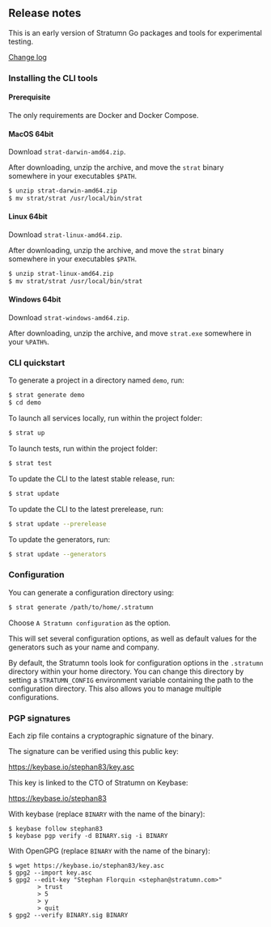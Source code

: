 ## Release notes

This is an early version of Stratumn Go packages and tools for experimental
testing.

[Change log](CHANGE_LOG.md)

### Installing the CLI tools

#### Prerequisite

The only requirements are Docker and Docker Compose.

#### MacOS 64bit

Download `strat-darwin-amd64.zip`.

After downloading, unzip the archive, and move the `strat` binary somewhere in
your executables `$PATH`.

```bash
$ unzip strat-darwin-amd64.zip
$ mv strat/strat /usr/local/bin/strat
```

#### Linux 64bit

Download `strat-linux-amd64.zip`.

After downloading, unzip the archive, and move the `strat` binary somewhere in
your executables `$PATH`.

```bash
$ unzip strat-linux-amd64.zip
$ mv strat/strat /usr/local/bin/strat
```

#### Windows 64bit

Download `strat-windows-amd64.zip`.

After downloading, unzip the archive, and move `strat.exe` somewhere in your
`%PATH%`.

### CLI quickstart

To generate a project in a directory named `demo`, run:

```bash
$ strat generate demo
$ cd demo
```

To launch all services locally, run within the project folder: 

```bash
$ strat up
```

To launch tests, run within the project folder: 

```bash
$ strat test
```

To update the CLI to the latest stable release, run: 

```bash
$ strat update
```

To update the CLI to the latest prerelease, run: 

```bash
$ strat update --prerelease
```

To update the generators, run: 

```bash
$ strat update --generators
```

### Configuration

You can generate a configuration directory using:

```bash
$ strat generate /path/to/home/.stratumn
```

Choose `A Stratumn configuration` as the option.

This will set several configuration options, as well as default values for the
generators such as your name and company.

By default, the Stratumn tools look for configuration options in the `.stratumn`
directory within your home directory. You can change this directory by setting
a `STRATUMN_CONFIG` environment variable containing the path to the
configuration directory. This also allows you to manage multiple configurations.

### PGP signatures

Each zip file contains a cryptographic signature of the binary.

The signature can be verified using this public key:

https://keybase.io/stephan83/key.asc

This key is linked to the CTO of Stratumn on Keybase:

https://keybase.io/stephan83

With keybase (replace `BINARY` with the name of the binary):

```
$ keybase follow stephan83
$ keybase pgp verify -d BINARY.sig -i BINARY
```

With OpenGPG (replace `BINARY` with the name of the binary):

```
$ wget https://keybase.io/stephan83/key.asc
$ gpg2 --import key.asc
$ gpg2 --edit-key "Stephan Florquin <stephan@stratumn.com>"
        > trust
        > 5
        > y
        > quit
$ gpg2 --verify BINARY.sig BINARY
```
